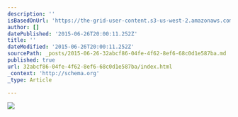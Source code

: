 ```yaml
---
description: ''
isBasedOnUrl: 'https://the-grid-user-content.s3-us-west-2.amazonaws.com/75c54eb1-dd78-48c5-8475-abb0d1923a78.jpg'
author: []
datePublished: '2015-06-26T20:00:11.252Z'
title: ''
dateModified: '2015-06-26T20:00:11.252Z'
sourcePath: _posts/2015-06-26-32abcf86-04fe-4f62-8ef6-68c0d1e587ba.md
published: true
url: 32abcf86-04fe-4f62-8ef6-68c0d1e587ba/index.html
_context: 'http://schema.org'
_type: Article

---
```

![](https://the-grid-user-content.s3-us-west-2.amazonaws.com/75c54eb1-dd78-48c5-8475-abb0d1923a78.jpg)